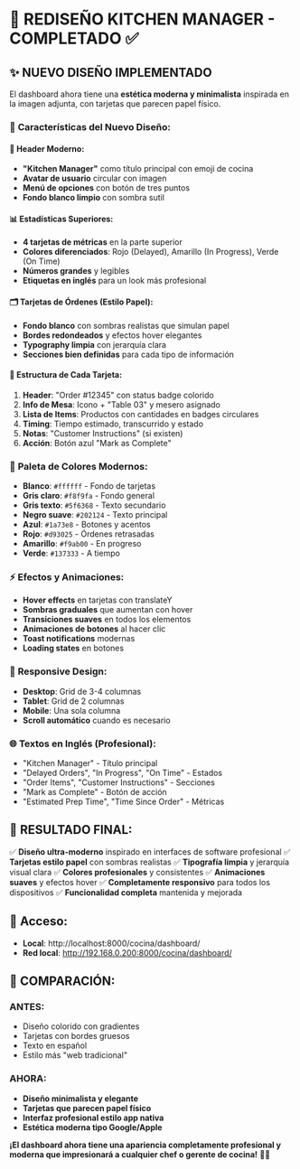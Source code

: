# 🎨 REDISEÑO KITCHEN MANAGER - COMPLETADO ✅

## ✨ NUEVO DISEÑO IMPLEMENTADO

El dashboard ahora tiene una **estética moderna y minimalista** inspirada en la imagen adjunta, con tarjetas que parecen papel físico.

### 🎯 **Características del Nuevo Diseño:**

#### 📱 **Header Moderno:**
- **"Kitchen Manager"** como título principal con emoji de cocina
- **Avatar de usuario** circular con imagen
- **Menú de opciones** con botón de tres puntos
- **Fondo blanco limpio** con sombra sutil

#### 📊 **Estadísticas Superiores:**
- **4 tarjetas de métricas** en la parte superior
- **Colores diferenciados**: Rojo (Delayed), Amarillo (In Progress), Verde (On Time)
- **Números grandes** y legibles
- **Etiquetas en inglés** para un look más profesional

#### 🗂️ **Tarjetas de Órdenes (Estilo Papel):**
- **Fondo blanco** con sombras realistas que simulan papel
- **Bordes redondeados** y efectos hover elegantes
- **Typography limpia** con jerarquía clara
- **Secciones bien definidas** para cada tipo de información

#### 📝 **Estructura de Cada Tarjeta:**
1. **Header**: "Order #12345" con status badge colorido
2. **Info de Mesa**: Icono + "Table 03" y mesero asignado
3. **Lista de Items**: Productos con cantidades en badges circulares
4. **Timing**: Tiempo estimado, transcurrido y estado
5. **Notas**: "Customer Instructions" (si existen)
6. **Acción**: Botón azul "Mark as Complete"

### 🎨 **Paleta de Colores Modernos:**
- **Blanco**: `#ffffff` - Fondo de tarjetas
- **Gris claro**: `#f8f9fa` - Fondo general
- **Gris texto**: `#5f6368` - Texto secundario
- **Negro suave**: `#202124` - Texto principal
- **Azul**: `#1a73e8` - Botones y acentos
- **Rojo**: `#d93025` - Órdenes retrasadas
- **Amarillo**: `#f9ab00` - En progreso
- **Verde**: `#137333` - A tiempo

### ⚡ **Efectos y Animaciones:**
- **Hover effects** en tarjetas con translateY
- **Sombras graduales** que aumentan con hover
- **Transiciones suaves** en todos los elementos
- **Animaciones de botones** al hacer clic
- **Toast notifications** modernas
- **Loading states** en botones

### 📱 **Responsive Design:**
- **Desktop**: Grid de 3-4 columnas
- **Tablet**: Grid de 2 columnas
- **Mobile**: Una sola columna
- **Scroll automático** cuando es necesario

### 🌐 **Textos en Inglés (Profesional):**
- "Kitchen Manager" - Título principal
- "Delayed Orders", "In Progress", "On Time" - Estados
- "Order Items", "Customer Instructions" - Secciones
- "Mark as Complete" - Botón de acción
- "Estimated Prep Time", "Time Since Order" - Métricas

## 🚀 **RESULTADO FINAL:**

✅ **Diseño ultra-moderno** inspirado en interfaces de software profesional
✅ **Tarjetas estilo papel** con sombras realistas
✅ **Tipografía limpia** y jerarquía visual clara
✅ **Colores profesionales** y consistentes
✅ **Animaciones suaves** y efectos hover
✅ **Completamente responsivo** para todos los dispositivos
✅ **Funcionalidad completa** mantenida y mejorada

## 📱 **Acceso:**
- **Local**: http://localhost:8000/cocina/dashboard/
- **Red local**: http://192.168.0.200:8000/cocina/dashboard/

## 🎉 **COMPARACIÓN:**

### **ANTES:** 
- Diseño colorido con gradientes
- Tarjetas con bordes gruesos
- Texto en español
- Estilo más "web tradicional"

### **AHORA:**
- **Diseño minimalista y elegante**
- **Tarjetas que parecen papel físico**
- **Interfaz profesional estilo app nativa**
- **Estética moderna tipo Google/Apple**

**¡El dashboard ahora tiene una apariencia completamente profesional y moderna que impresionará a cualquier chef o gerente de cocina!** 🎨✨
